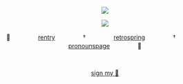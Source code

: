 <div align="center">
  
![](https://komarev.com/ghpvc/?username=undeadlost&label=♡&style=flat-plastic&color=gray)
</div>
<p align="center">
  <img src="https://file.garden/ZjhOfU74SkXuNnGg/IFOAFHG.png"></img></a>
</p>
<div align="center">

🎤ㅤㅤㅤㅤㅤ[rentry](https://rentry.co/undeadlost)ㅤㅤㅤㅤㅤ†ㅤㅤㅤㅤㅤ[retrospring](https://retrospring.net/@undeadlost)ㅤㅤㅤㅤㅤ†ㅤㅤㅤㅤㅤ[pronounspage](https://en.pronouns.page/@undeadlost)ㅤㅤㅤㅤㅤ🌌
</div>

&nbsp;
<div align="center">
  
[sign my 🎄](https://colormytree.me/2024/01JE0KZ9F2Y8T59BZESD0Y6S48)
</div>
